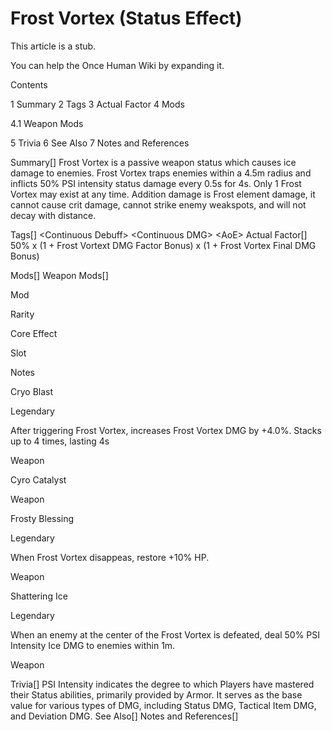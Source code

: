 # Frost Vortex (Status Effect)

This article is a stub.
        
You can help the Once Human Wiki by expanding it.

        
    

Contents

1 Summary
2 Tags
3 Actual Factor
4 Mods

4.1 Weapon Mods


5 Trivia
6 See Also
7 Notes and References



Summary[]
Frost Vortex is a passive weapon status which causes ice damage to enemies. 
Frost Vortex traps enemies within a 4.5m radius and inflicts 50% PSI intensity status damage every 0.5s for 4s. Only 1 Frost Vortex may exist at any time. Addition damage is Frost element damage, it cannot cause crit damage, cannot strike enemy weakspots, and will not decay with distance.

Tags[]
&lt;Continuous Debuff&gt;
&lt;Continuous DMG&gt;
&lt;AoE&gt;
Actual Factor[]
50% x (1 + Frost Vortext DMG Factor Bonus) x (1 + Frost Vortex Final DMG Bonus)

Mods[]
Weapon Mods[]


Mod

Rarity

Core Effect

Slot

Notes


Cryo Blast

Legendary

After triggering Frost Vortex, increases Frost Vortex DMG by +4.0%. Stacks up to 4 times, lasting 4s

Weapon




Cyro Catalyst





Weapon




Frosty Blessing

Legendary

When Frost Vortex disappeas, restore +10% HP.

Weapon




Shattering Ice

Legendary

When an enemy at the center of the Frost Vortex is defeated, deal 50% PSI Intensity Ice DMG to enemies within 1m.

Weapon




Trivia[]
PSI Intensity indicates the degree to which Players have mastered their Status abilities, primarily provided by Armor. It serves as the base value for various types of DMG, including Status DMG, Tactical Item DMG, and Deviation DMG.
See Also[]
Notes and References[]
